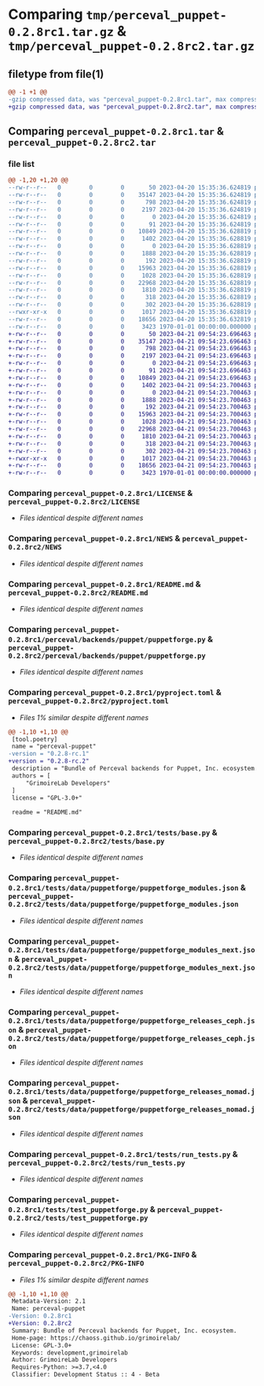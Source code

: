 # Comparing `tmp/perceval_puppet-0.2.8rc1.tar.gz` & `tmp/perceval_puppet-0.2.8rc2.tar.gz`

## filetype from file(1)

```diff
@@ -1 +1 @@
-gzip compressed data, was "perceval_puppet-0.2.8rc1.tar", max compression
+gzip compressed data, was "perceval_puppet-0.2.8rc2.tar", max compression
```

## Comparing `perceval_puppet-0.2.8rc1.tar` & `perceval_puppet-0.2.8rc2.tar`

### file list

```diff
@@ -1,20 +1,20 @@
--rw-r--r--   0        0        0       50 2023-04-20 15:35:36.624819 perceval_puppet-0.2.8rc1/AUTHORS
--rw-r--r--   0        0        0    35147 2023-04-20 15:35:36.624819 perceval_puppet-0.2.8rc1/LICENSE
--rw-r--r--   0        0        0      798 2023-04-20 15:35:36.624819 perceval_puppet-0.2.8rc1/NEWS
--rw-r--r--   0        0        0     2197 2023-04-20 15:35:36.624819 perceval_puppet-0.2.8rc1/README.md
--rw-r--r--   0        0        0        0 2023-04-20 15:35:36.624819 perceval_puppet-0.2.8rc1/perceval/backends/puppet/__init__.py
--rw-r--r--   0        0        0       91 2023-04-20 15:35:36.624819 perceval_puppet-0.2.8rc1/perceval/backends/puppet/_version.py
--rw-r--r--   0        0        0    10849 2023-04-20 15:35:36.628819 perceval_puppet-0.2.8rc1/perceval/backends/puppet/puppetforge.py
--rw-r--r--   0        0        0     1402 2023-04-20 15:35:36.628819 perceval_puppet-0.2.8rc1/pyproject.toml
--rw-r--r--   0        0        0        0 2023-04-20 15:35:36.628819 perceval_puppet-0.2.8rc1/tests/__init__.py
--rw-r--r--   0        0        0     1888 2023-04-20 15:35:36.628819 perceval_puppet-0.2.8rc1/tests/base.py
--rw-r--r--   0        0        0      192 2023-04-20 15:35:36.628819 perceval_puppet-0.2.8rc1/tests/data/puppetforge/puppetforge_empty.json
--rw-r--r--   0        0        0    15963 2023-04-20 15:35:36.628819 perceval_puppet-0.2.8rc1/tests/data/puppetforge/puppetforge_modules.json
--rw-r--r--   0        0        0     1028 2023-04-20 15:35:36.628819 perceval_puppet-0.2.8rc1/tests/data/puppetforge/puppetforge_modules_next.json
--rw-r--r--   0        0        0    22968 2023-04-20 15:35:36.628819 perceval_puppet-0.2.8rc1/tests/data/puppetforge/puppetforge_releases_ceph.json
--rw-r--r--   0        0        0     1810 2023-04-20 15:35:36.628819 perceval_puppet-0.2.8rc1/tests/data/puppetforge/puppetforge_releases_nomad.json
--rw-r--r--   0        0        0      318 2023-04-20 15:35:36.628819 perceval_puppet-0.2.8rc1/tests/data/puppetforge/puppetforge_user_norisnetwork.json
--rw-r--r--   0        0        0      302 2023-04-20 15:35:36.628819 perceval_puppet-0.2.8rc1/tests/data/puppetforge/puppetforge_user_sshuyskiy.json
--rwxr-xr-x   0        0        0     1017 2023-04-20 15:35:36.628819 perceval_puppet-0.2.8rc1/tests/run_tests.py
--rw-r--r--   0        0        0    18656 2023-04-20 15:35:36.632819 perceval_puppet-0.2.8rc1/tests/test_puppetforge.py
--rw-r--r--   0        0        0     3423 1970-01-01 00:00:00.000000 perceval_puppet-0.2.8rc1/PKG-INFO
+-rw-r--r--   0        0        0       50 2023-04-21 09:54:23.696463 perceval_puppet-0.2.8rc2/AUTHORS
+-rw-r--r--   0        0        0    35147 2023-04-21 09:54:23.696463 perceval_puppet-0.2.8rc2/LICENSE
+-rw-r--r--   0        0        0      798 2023-04-21 09:54:23.696463 perceval_puppet-0.2.8rc2/NEWS
+-rw-r--r--   0        0        0     2197 2023-04-21 09:54:23.696463 perceval_puppet-0.2.8rc2/README.md
+-rw-r--r--   0        0        0        0 2023-04-21 09:54:23.696463 perceval_puppet-0.2.8rc2/perceval/backends/puppet/__init__.py
+-rw-r--r--   0        0        0       91 2023-04-21 09:54:23.696463 perceval_puppet-0.2.8rc2/perceval/backends/puppet/_version.py
+-rw-r--r--   0        0        0    10849 2023-04-21 09:54:23.696463 perceval_puppet-0.2.8rc2/perceval/backends/puppet/puppetforge.py
+-rw-r--r--   0        0        0     1402 2023-04-21 09:54:23.700463 perceval_puppet-0.2.8rc2/pyproject.toml
+-rw-r--r--   0        0        0        0 2023-04-21 09:54:23.700463 perceval_puppet-0.2.8rc2/tests/__init__.py
+-rw-r--r--   0        0        0     1888 2023-04-21 09:54:23.700463 perceval_puppet-0.2.8rc2/tests/base.py
+-rw-r--r--   0        0        0      192 2023-04-21 09:54:23.700463 perceval_puppet-0.2.8rc2/tests/data/puppetforge/puppetforge_empty.json
+-rw-r--r--   0        0        0    15963 2023-04-21 09:54:23.700463 perceval_puppet-0.2.8rc2/tests/data/puppetforge/puppetforge_modules.json
+-rw-r--r--   0        0        0     1028 2023-04-21 09:54:23.700463 perceval_puppet-0.2.8rc2/tests/data/puppetforge/puppetforge_modules_next.json
+-rw-r--r--   0        0        0    22968 2023-04-21 09:54:23.700463 perceval_puppet-0.2.8rc2/tests/data/puppetforge/puppetforge_releases_ceph.json
+-rw-r--r--   0        0        0     1810 2023-04-21 09:54:23.700463 perceval_puppet-0.2.8rc2/tests/data/puppetforge/puppetforge_releases_nomad.json
+-rw-r--r--   0        0        0      318 2023-04-21 09:54:23.700463 perceval_puppet-0.2.8rc2/tests/data/puppetforge/puppetforge_user_norisnetwork.json
+-rw-r--r--   0        0        0      302 2023-04-21 09:54:23.700463 perceval_puppet-0.2.8rc2/tests/data/puppetforge/puppetforge_user_sshuyskiy.json
+-rwxr-xr-x   0        0        0     1017 2023-04-21 09:54:23.700463 perceval_puppet-0.2.8rc2/tests/run_tests.py
+-rw-r--r--   0        0        0    18656 2023-04-21 09:54:23.700463 perceval_puppet-0.2.8rc2/tests/test_puppetforge.py
+-rw-r--r--   0        0        0     3423 1970-01-01 00:00:00.000000 perceval_puppet-0.2.8rc2/PKG-INFO
```

### Comparing `perceval_puppet-0.2.8rc1/LICENSE` & `perceval_puppet-0.2.8rc2/LICENSE`

 * *Files identical despite different names*

### Comparing `perceval_puppet-0.2.8rc1/NEWS` & `perceval_puppet-0.2.8rc2/NEWS`

 * *Files identical despite different names*

### Comparing `perceval_puppet-0.2.8rc1/README.md` & `perceval_puppet-0.2.8rc2/README.md`

 * *Files identical despite different names*

### Comparing `perceval_puppet-0.2.8rc1/perceval/backends/puppet/puppetforge.py` & `perceval_puppet-0.2.8rc2/perceval/backends/puppet/puppetforge.py`

 * *Files identical despite different names*

### Comparing `perceval_puppet-0.2.8rc1/pyproject.toml` & `perceval_puppet-0.2.8rc2/pyproject.toml`

 * *Files 1% similar despite different names*

```diff
@@ -1,10 +1,10 @@
 [tool.poetry]
 name = "perceval-puppet"
-version = "0.2.8-rc.1"
+version = "0.2.8-rc.2"
 description = "Bundle of Perceval backends for Puppet, Inc. ecosystem."
 authors = [
     "GrimoireLab Developers"
 ]
 license = "GPL-3.0+"
 
 readme = "README.md"
```

### Comparing `perceval_puppet-0.2.8rc1/tests/base.py` & `perceval_puppet-0.2.8rc2/tests/base.py`

 * *Files identical despite different names*

### Comparing `perceval_puppet-0.2.8rc1/tests/data/puppetforge/puppetforge_modules.json` & `perceval_puppet-0.2.8rc2/tests/data/puppetforge/puppetforge_modules.json`

 * *Files identical despite different names*

### Comparing `perceval_puppet-0.2.8rc1/tests/data/puppetforge/puppetforge_modules_next.json` & `perceval_puppet-0.2.8rc2/tests/data/puppetforge/puppetforge_modules_next.json`

 * *Files identical despite different names*

### Comparing `perceval_puppet-0.2.8rc1/tests/data/puppetforge/puppetforge_releases_ceph.json` & `perceval_puppet-0.2.8rc2/tests/data/puppetforge/puppetforge_releases_ceph.json`

 * *Files identical despite different names*

### Comparing `perceval_puppet-0.2.8rc1/tests/data/puppetforge/puppetforge_releases_nomad.json` & `perceval_puppet-0.2.8rc2/tests/data/puppetforge/puppetforge_releases_nomad.json`

 * *Files identical despite different names*

### Comparing `perceval_puppet-0.2.8rc1/tests/run_tests.py` & `perceval_puppet-0.2.8rc2/tests/run_tests.py`

 * *Files identical despite different names*

### Comparing `perceval_puppet-0.2.8rc1/tests/test_puppetforge.py` & `perceval_puppet-0.2.8rc2/tests/test_puppetforge.py`

 * *Files identical despite different names*

### Comparing `perceval_puppet-0.2.8rc1/PKG-INFO` & `perceval_puppet-0.2.8rc2/PKG-INFO`

 * *Files 1% similar despite different names*

```diff
@@ -1,10 +1,10 @@
 Metadata-Version: 2.1
 Name: perceval-puppet
-Version: 0.2.8rc1
+Version: 0.2.8rc2
 Summary: Bundle of Perceval backends for Puppet, Inc. ecosystem.
 Home-page: https://chaoss.github.io/grimoirelab/
 License: GPL-3.0+
 Keywords: development,grimoirelab
 Author: GrimoireLab Developers
 Requires-Python: >=3.7,<4.0
 Classifier: Development Status :: 4 - Beta
```

